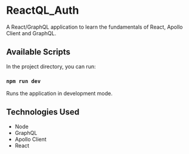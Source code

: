 # ReactQL_Auth

A React/GraphQL application to learn the fundamentals of React, Apollo Client and GraphQL.

## Available Scripts

In the project directory, you can run:

### `npm run dev`

Runs the application in development mode.

## Technologies Used

- Node
- GraphQL
- Apollo Client
- React
